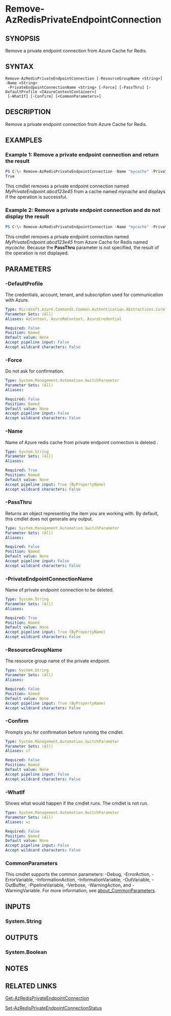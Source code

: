 ﻿---
external help file: Microsoft.Azure.PowerShell.Cmdlets.RedisCache.dll-Help.xml
Module Name: Az.RedisCache
online version:
schema: 2.0.0
---

# Remove-AzRedisPrivateEndpointConnection

## SYNOPSIS
Remove a private endpoint connection from Azure Cache for Redis.

## SYNTAX

```
Remove-AzRedisPrivateEndpointConnection [-ResourceGroupName <String>] -Name <String>
 -PrivateEndpointConnectionName <String> [-Force] [-PassThru] [-DefaultProfile <IAzureContextContainer>]
 [-WhatIf] [-Confirm] [<CommonParameters>]
```

## DESCRIPTION
Remove a private endpoint connection from Azure Cache for Redis.

## EXAMPLES

### Example 1: Remove a private endpoint connection and return the result
```powershell
PS C:\> Remove-AzRedisPrivateEndpointConnection -Name "mycache" -PrivateEndpointConnectionName "MyPrivateEndpoint.abcd123e45" -Force -PassThru
True
```

This cmdlet removes a private endpoint connection named *MyPrivateEndpoint.abcd123e45* from a cache named *mycache* and displays if the operation is successful.

### Example 2: Remove a private endpoint connection and do not display the result
```powershell
PS C:\> Remove-AzRedisPrivateEndpointConnection -Name "mycache" -PrivateEndpointConnectionName "MyPrivateEndpoint.abcd123e45" -Force
```

This cmdlet removes a private endpoint connection named *MyPrivateEndpoint.abcd123e45* from Azure Cache for Redis named *mycache*. Because the **PassThru** parameter is not specified, the result of the operation is not displayed.

## PARAMETERS

### -DefaultProfile
The credentials, account, tenant, and subscription used for communication with Azure.

```yaml
Type: Microsoft.Azure.Commands.Common.Authentication.Abstractions.Core.IAzureContextContainer
Parameter Sets: (All)
Aliases: AzContext, AzureRmContext, AzureCredential

Required: False
Position: Named
Default value: None
Accept pipeline input: False
Accept wildcard characters: False
```

### -Force
Do not ask for confirmation.

```yaml
Type: System.Management.Automation.SwitchParameter
Parameter Sets: (All)
Aliases:

Required: False
Position: Named
Default value: None
Accept pipeline input: False
Accept wildcard characters: False
```

### -Name
Name of Azure redis cache from private endpoint connection is deleted .

```yaml
Type: System.String
Parameter Sets: (All)
Aliases:

Required: True
Position: Named
Default value: None
Accept pipeline input: True (ByPropertyName)
Accept wildcard characters: False
```

### -PassThru
Returns an object representing the item you are working with.
By default, this cmdlet does not generate any output.

```yaml
Type: System.Management.Automation.SwitchParameter
Parameter Sets: (All)
Aliases:

Required: False
Position: Named
Default value: None
Accept pipeline input: False
Accept wildcard characters: False
```

### -PrivateEndpointConnectionName
Name of private endpoint connection to be deleted.

```yaml
Type: System.String
Parameter Sets: (All)
Aliases:

Required: True
Position: Named
Default value: None
Accept pipeline input: True (ByPropertyName)
Accept wildcard characters: False
```

### -ResourceGroupName
The resource group name of the private endpoint.

```yaml
Type: System.String
Parameter Sets: (All)
Aliases:

Required: False
Position: Named
Default value: None
Accept pipeline input: True (ByPropertyName)
Accept wildcard characters: False
```

### -Confirm
Prompts you for confirmation before running the cmdlet.

```yaml
Type: System.Management.Automation.SwitchParameter
Parameter Sets: (All)
Aliases: cf

Required: False
Position: Named
Default value: None
Accept pipeline input: False
Accept wildcard characters: False
```

### -WhatIf
Shows what would happen if the cmdlet runs.
The cmdlet is not run.

```yaml
Type: System.Management.Automation.SwitchParameter
Parameter Sets: (All)
Aliases: wi

Required: False
Position: Named
Default value: None
Accept pipeline input: False
Accept wildcard characters: False
```

### CommonParameters
This cmdlet supports the common parameters: -Debug, -ErrorAction, -ErrorVariable, -InformationAction, -InformationVariable, -OutVariable, -OutBuffer, -PipelineVariable, -Verbose, -WarningAction, and -WarningVariable. For more information, see [about_CommonParameters](http://go.microsoft.com/fwlink/?LinkID=113216).

## INPUTS

### System.String

## OUTPUTS

### System.Boolean

## NOTES

## RELATED LINKS

[Get-AzRedisPrivateEndpointConnection](./Get-AzRedisPrivateEndpointConnection.md)

[Set-AzRedisPrivateEndpointConnectionStatus](./Set-AzRedisPrivateEndpointConnectionStatus.md)

